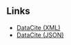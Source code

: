 ## Links
- [DataCite (XML)](https://schema.datacite.org/)
- [DataCite (JSON)](https://github.com/datacite/schema/tree/master/source/json/kernel-4.3) 
